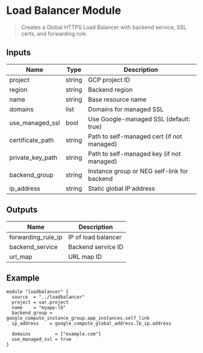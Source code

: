 # Load Balancer Module

> Creates a Global HTTPS Load Balancer with backend service, SSL certs, and forwarding rule.

## Inputs

| Name              | Type   | Description |
|-------------------|--------|-------------|
| project           | string | GCP project ID |
| region            | string | Backend region |
| name              | string | Base resource name |
| domains           | list   | Domains for managed SSL |
| use_managed_ssl   | bool   | Use Google-managed SSL (default: true) |
| certificate_path  | string | Path to self-managed cert (if not managed) |
| private_key_path  | string | Path to self-managed key (if not managed) |
| backend_group     | string | Instance group or NEG self-link for backend |
| ip_address        | string | Static global IP address |

## Outputs

| Name              | Description |
|-------------------|-------------|
| forwarding_rule_ip | IP of load balancer |
| backend_service   | Backend service ID |
| url_map           | URL map ID |

## Example

```hcl
module "loadbalancer" {
  source  = "../loadbalancer"
  project = var.project
  name    = "myapp-lb"
  backend_group = google_compute_instance_group.app_instances.self_link
  ip_address    = google_compute_global_address.lb_ip.address

  domains         = ["example.com"]
  use_managed_ssl = true
}
